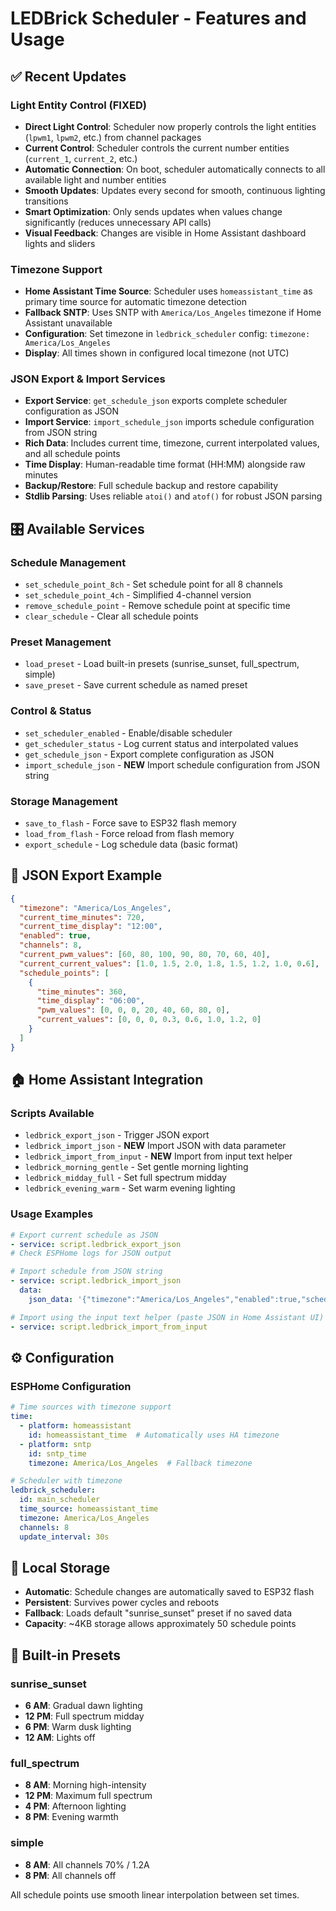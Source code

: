# LEDBrick Scheduler - Features and Usage

## ✅ Recent Updates

### Light Entity Control (FIXED)
- **Direct Light Control**: Scheduler now properly controls the light entities (`lpwm1`, `lpwm2`, etc.) from channel packages
- **Current Control**: Scheduler controls the current number entities (`current_1`, `current_2`, etc.)
- **Automatic Connection**: On boot, scheduler automatically connects to all available light and number entities
- **Smooth Updates**: Updates every second for smooth, continuous lighting transitions
- **Smart Optimization**: Only sends updates when values change significantly (reduces unnecessary API calls)
- **Visual Feedback**: Changes are visible in Home Assistant dashboard lights and sliders

### Timezone Support
- **Home Assistant Time Source**: Scheduler uses `homeassistant_time` as primary time source for automatic timezone detection
- **Fallback SNTP**: Uses SNTP with `America/Los_Angeles` timezone if Home Assistant unavailable
- **Configuration**: Set timezone in `ledbrick_scheduler` config: `timezone: America/Los_Angeles`
- **Display**: All times shown in configured local timezone (not UTC)

### JSON Export & Import Services  
- **Export Service**: `get_schedule_json` exports complete scheduler configuration as JSON
- **Import Service**: `import_schedule_json` imports schedule configuration from JSON string
- **Rich Data**: Includes current time, timezone, current interpolated values, and all schedule points
- **Time Display**: Human-readable time format (HH:MM) alongside raw minutes
- **Backup/Restore**: Full schedule backup and restore capability
- **Stdlib Parsing**: Uses reliable `atoi()` and `atof()` for robust JSON parsing

## 🎛️ Available Services

### Schedule Management
- `set_schedule_point_8ch` - Set schedule point for all 8 channels
- `set_schedule_point_4ch` - Simplified 4-channel version  
- `remove_schedule_point` - Remove schedule point at specific time
- `clear_schedule` - Clear all schedule points

### Preset Management  
- `load_preset` - Load built-in presets (sunrise_sunset, full_spectrum, simple)
- `save_preset` - Save current schedule as named preset

### Control & Status
- `set_scheduler_enabled` - Enable/disable scheduler
- `get_scheduler_status` - Log current status and interpolated values
- `get_schedule_json` - Export complete configuration as JSON
- `import_schedule_json` - **NEW** Import schedule configuration from JSON string

### Storage Management
- `save_to_flash` - Force save to ESP32 flash memory
- `load_from_flash` - Force reload from flash memory
- `export_schedule` - Log schedule data (basic format)

## 📄 JSON Export Example

```json
{
  "timezone": "America/Los_Angeles",
  "current_time_minutes": 720,
  "current_time_display": "12:00",
  "enabled": true,
  "channels": 8,
  "current_pwm_values": [60, 80, 100, 90, 80, 70, 60, 40],
  "current_current_values": [1.0, 1.5, 2.0, 1.8, 1.5, 1.2, 1.0, 0.6],
  "schedule_points": [
    {
      "time_minutes": 360,
      "time_display": "06:00", 
      "pwm_values": [0, 0, 0, 20, 40, 60, 80, 0],
      "current_values": [0, 0, 0, 0.3, 0.6, 1.0, 1.2, 0]
    }
  ]
}
```

## 🏠 Home Assistant Integration

### Scripts Available
- `ledbrick_export_json` - Trigger JSON export
- `ledbrick_import_json` - **NEW** Import JSON with data parameter
- `ledbrick_import_from_input` - **NEW** Import from input text helper
- `ledbrick_morning_gentle` - Set gentle morning lighting  
- `ledbrick_midday_full` - Set full spectrum midday
- `ledbrick_evening_warm` - Set warm evening lighting

### Usage Examples
```yaml
# Export current schedule as JSON
- service: script.ledbrick_export_json
# Check ESPHome logs for JSON output

# Import schedule from JSON string
- service: script.ledbrick_import_json
  data:
    json_data: '{"timezone":"America/Los_Angeles","enabled":true,"schedule_points":[{"time_minutes":480,"pwm_values":[0,20,40,60,80,60,40,20],"current_values":[0,0.3,0.6,1.0,1.5,1.0,0.6,0.3]}]}'

# Import using the input text helper (paste JSON in Home Assistant UI)
- service: script.ledbrick_import_from_input
```

## ⚙️ Configuration

### ESPHome Configuration
```yaml
# Time sources with timezone support
time:
  - platform: homeassistant
    id: homeassistant_time  # Automatically uses HA timezone
  - platform: sntp
    id: sntp_time
    timezone: America/Los_Angeles  # Fallback timezone

# Scheduler with timezone
ledbrick_scheduler:
  id: main_scheduler
  time_source: homeassistant_time
  timezone: America/Los_Angeles
  channels: 8
  update_interval: 30s
```

## 🔧 Local Storage
- **Automatic**: Schedule changes are automatically saved to ESP32 flash
- **Persistent**: Survives power cycles and reboots
- **Fallback**: Loads default "sunrise_sunset" preset if no saved data
- **Capacity**: ~4KB storage allows approximately 50 schedule points

## 📅 Built-in Presets

### sunrise_sunset
- **6 AM**: Gradual dawn lighting
- **12 PM**: Full spectrum midday  
- **6 PM**: Warm dusk lighting
- **12 AM**: Lights off

### full_spectrum
- **8 AM**: Morning high-intensity
- **12 PM**: Maximum full spectrum
- **4 PM**: Afternoon lighting
- **8 PM**: Evening warmth

### simple
- **8 AM**: All channels 70% / 1.2A
- **8 PM**: All channels off

All schedule points use smooth linear interpolation between set times.